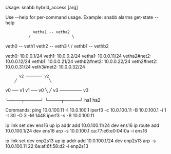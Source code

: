 Usage:
  snabb hybrid_access [arg]

Use --help for per-command usage.
Example:
    snabb alarms get-state --help


                vetha1 -- vetha2
              /                  \
veth0 -- veth1                    veth2 -- veth3
              \                  /
                vethb1 -- vethb2

veth0:        10.0.0.1/24
veth1:        10.0.0.2/24
vetha1:       10.0.0.11/24
vetha2#net2:  10.0.0.12/24
vethb1:       10.0.0.21/24
vethb2#net2:  10.0.0.22/24
veth2#net2:   10.0.0.31/24
veth3#net2:   10.0.0.32/24

          v2 ─────── v2
        ╱              ╲
v0 ── v1                v1 ── v0
        ╲              ╱
          v3 ─────── v3

└────┬─────┘         └────┬─────┘
    ha1                  ha2


Commands:
ping 10.0.100.11 -I 10.0.100.1
iperf3 -c 10.0.100.11 -B 10.0.100.1 -i 1 -t 30 -O 3 -M 1448
iperf3 -s -B 10.0.100.11

ip link set dev ens16 up
ip addr add 10.0.100.11/24 dev ens16
ip route add 10.0.100.1/24 dev ens16
arp -s 10.0.100.1 ca:77:e6:e0:04:0a -i ens16

ip link set dev enp2s13 up
ip addr add 10.0.100.1/24 dev enp2s13
arp -s 10.0.100.11 22:6a:af:6f:58:d2 -i enp2s13